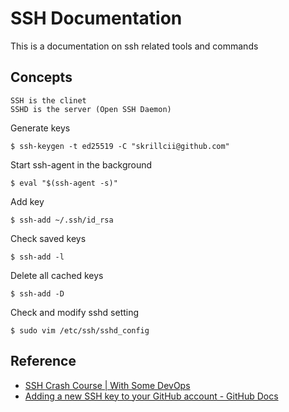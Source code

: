 # SSH Documentation

This is a documentation on ssh related tools and commands

## Concepts

```
SSH is the clinet
SSHD is the server (Open SSH Daemon)
```

Generate keys

```
$ ssh-keygen -t ed25519 -C "skrillcii@github.com"
```

Start ssh-agent in the background

```
$ eval "$(ssh-agent -s)"
```

Add key

```
$ ssh-add ~/.ssh/id_rsa
```

Check saved keys

```
$ ssh-add -l
```

Delete all cached keys

```
$ ssh-add -D
```

Check and modify sshd setting

```
$ sudo vim /etc/ssh/sshd_config
```

## Reference

- [SSH Crash Course | With Some DevOps](https://www.youtube.com/watch?v=hQWRp-FdTpc)
- [Adding a new SSH key to your GitHub account - GitHub Docs](https://docs.github.com/en/github/authenticating-to-github/adding-a-new-ssh-key-to-your-github-account)
